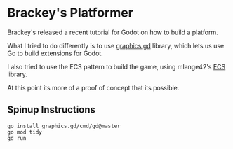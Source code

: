 # Brackey's Platformer

Brackey's released a recent tutorial for Godot on how to build a platform.

What I tried to do differently is to use [graphics.gd](https://github.com/grow-graphics/gd) library, which lets us use Go to build extensions for Godot.

I also tried to use the ECS pattern to build the game, using mlange42's [ECS](https://github.com/mlange-42/arche) library.

At this point its more of a proof of concept that its possible.

## Spinup Instructions


```
go install graphics.gd/cmd/gd@master
go mod tidy
gd run
```
